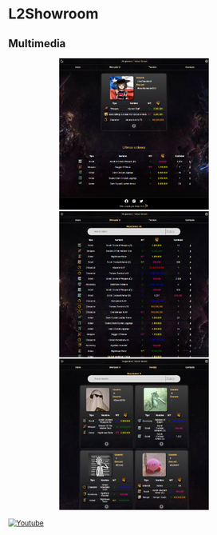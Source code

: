 # L2Showroom

## Multimedia

<div align="center" justify="center">
<img src="screenshots/1.PNG" width="300" alt="Screenshot 1" title="Screenshot 1">
<img src="screenshots/3.PNG" width="300" alt="Screenshot 2" title="Screenshot 2">
<img src="screenshots/4.PNG" width="300" alt="Screenshot 3" title="Screenshot 3">
</div>

[![Youtube](https://img.shields.io/badge/Presentacion-FF0000?style=for-the-badge&logo=youtube&logoColor=white&labelColor=101010)](https://youtu.be/R7FC8NaipCo)
